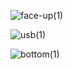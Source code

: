 ![face-up(1)](https://github.com/user-attachments/assets/76b998ef-dd9d-46dd-a757-90846d453d1a)

![usb(1)](https://github.com/user-attachments/assets/80c7c827-a51e-4b25-8fd4-8454dead6be0)

![bottom(1)](https://github.com/user-attachments/assets/065f3cf0-6ec1-4226-a12f-040966ae7ee2)
